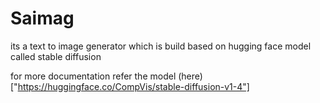 # Saimag

its a text to image generator which is build based on hugging face model called stable diffusion 

for more documentation refer the model (here)["https://huggingface.co/CompVis/stable-diffusion-v1-4"]
